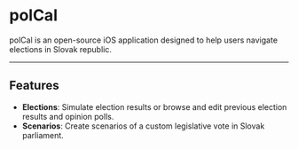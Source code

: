 # polCal

polCal is an open-source iOS application designed to help users navigate elections in Slovak republic.

---
## Features

- **Elections**: Simulate election results or browse and edit previous election results and opinion polls.
- **Scenarios**: Create scenarios of a custom legislative vote in Slovak parliament.
